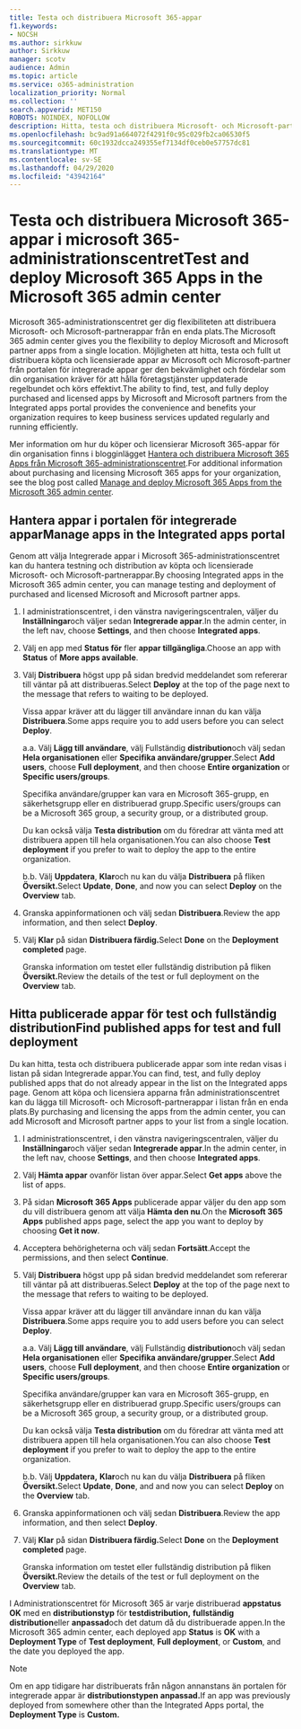 ```yaml
---
title: Testa och distribuera Microsoft 365-appar
f1.keywords:
- NOCSH
ms.author: sirkkuw
author: Sirkkuw
manager: scotv
audience: Admin
ms.topic: article
ms.service: o365-administration
localization_priority: Normal
ms.collection: ''
search.appverid: MET150
ROBOTS: NOINDEX, NOFOLLOW
description: Hitta, testa och distribuera Microsoft- och Microsoft-partnerappar för användare och grupper i organisationen från portalen för integrerade appar i Microsoft 365-administrationscentret.
ms.openlocfilehash: bc9ad91a664072f4291f0c95c029fb2ca06530f5
ms.sourcegitcommit: 60c1932dcca249355ef7134df0ceb0e57757dc81
ms.translationtype: MT
ms.contentlocale: sv-SE
ms.lasthandoff: 04/29/2020
ms.locfileid: "43942164"
---
```

# <a name="test-and-deploy-microsoft-365-apps-in-the-microsoft-365-admin-center"></a><span data-ttu-id="86729-103">Testa och distribuera Microsoft 365-appar i microsoft 365-administrationscentret</span><span class="sxs-lookup"><span data-stu-id="86729-103">Test and deploy Microsoft 365 Apps in the Microsoft 365 admin center</span></span>

<span data-ttu-id="86729-104">Microsoft 365-administrationscentret ger dig flexibiliteten att distribuera Microsoft- och Microsoft-partnerappar från en enda plats.</span><span class="sxs-lookup"><span data-stu-id="86729-104">The Microsoft 365 admin center gives you the flexibility to deploy Microsoft and Microsoft partner apps from a single location.</span></span> <span data-ttu-id="86729-105">Möjligheten att hitta, testa och fullt ut distribuera köpta och licensierade appar av Microsoft och Microsoft-partner från portalen för integrerade appar ger den bekvämlighet och fördelar som din organisation kräver för att hålla företagstjänster uppdaterade regelbundet och körs effektivt.</span><span class="sxs-lookup"><span data-stu-id="86729-105">The ability to find, test, and fully deploy purchased and licensed apps by Microsoft and Microsoft partners from the Integrated apps portal provides the convenience and benefits your organization requires to keep business services updated regularly and running efficiently.</span></span>  

<span data-ttu-id="86729-106">Mer information om hur du köper och licensierar Microsoft 365-appar för din organisation finns i blogginlägget [Hantera och distribuera Microsoft 365 Apps från Microsoft 365-administrationscentret](https://techcommunity.microsoft.com/t5/microsoft-365-blog/manage-and-deploy-microsoft-365-apps-from-the-microsoft-365/ba-p/1194324).</span><span class="sxs-lookup"><span data-stu-id="86729-106">For additional information about purchasing and licensing Microsoft 365 apps for your organization, see the blog post called [Manage and deploy Microsoft 365 Apps from the Microsoft 365 admin center](https://techcommunity.microsoft.com/t5/microsoft-365-blog/manage-and-deploy-microsoft-365-apps-from-the-microsoft-365/ba-p/1194324).</span></span>
  
## <a name="manage-apps-in-the-integrated-apps-portal"></a><span data-ttu-id="86729-107">Hantera appar i portalen för integrerade appar</span><span class="sxs-lookup"><span data-stu-id="86729-107">Manage apps in the Integrated apps portal</span></span>

<span data-ttu-id="86729-108">Genom att välja Integrerade appar i Microsoft 365-administrationscentret kan du hantera testning och distribution av köpta och licensierade Microsoft- och Microsoft-partnerappar.</span><span class="sxs-lookup"><span data-stu-id="86729-108">By choosing Integrated apps in the Microsoft 365 admin center, you can manage testing and deployment of purchased and licensed Microsoft and Microsoft partner apps.</span></span> 

1. <span data-ttu-id="86729-109">I administrationscentret, i den vänstra navigeringscentralen, väljer du **Inställningar**och väljer sedan **Integrerade appar**.</span><span class="sxs-lookup"><span data-stu-id="86729-109">In the admin center, in the left nav, choose **Settings**, and then choose **Integrated apps**.</span></span> 

2. <span data-ttu-id="86729-110">Välj en app med **Status för** fler **appar tillgängliga**.</span><span class="sxs-lookup"><span data-stu-id="86729-110">Choose an app with **Status** of **More apps available**.</span></span>

3. <span data-ttu-id="86729-111">Välj **Distribuera** högst upp på sidan bredvid meddelandet som refererar till väntar på att distribueras.</span><span class="sxs-lookup"><span data-stu-id="86729-111">Select **Deploy** at the top of the page next to the message that refers to waiting to be deployed.</span></span>

    <span data-ttu-id="86729-112">Vissa appar kräver att du lägger till användare innan du kan välja **Distribuera**.</span><span class="sxs-lookup"><span data-stu-id="86729-112">Some apps require you to add users before you can select **Deploy**.</span></span>

    <span data-ttu-id="86729-113">a.</span><span class="sxs-lookup"><span data-stu-id="86729-113">a.</span></span> <span data-ttu-id="86729-114">Välj **Lägg till användare**, välj Fullständig **distribution**och välj sedan **Hela organisationen** eller **Specifika användare/grupper**.</span><span class="sxs-lookup"><span data-stu-id="86729-114">Select **Add users**, choose **Full deployment**, and then choose **Entire organization** or **Specific users/groups**.</span></span>

    <span data-ttu-id="86729-115">Specifika användare/grupper kan vara en Microsoft 365-grupp, en säkerhetsgrupp eller en distribuerad grupp.</span><span class="sxs-lookup"><span data-stu-id="86729-115">Specific users/groups can be a Microsoft 365 group, a security group, or a distributed group.</span></span>

    <span data-ttu-id="86729-116">Du kan också välja **Testa distribution** om du föredrar att vänta med att distribuera appen till hela organisationen.</span><span class="sxs-lookup"><span data-stu-id="86729-116">You can also choose **Test deployment** if you prefer to wait to deploy the app to the entire organization.</span></span>

    <span data-ttu-id="86729-117">b.</span><span class="sxs-lookup"><span data-stu-id="86729-117">b.</span></span> <span data-ttu-id="86729-118">Välj **Uppdatera**, **Klar**och nu kan du välja **Distribuera** på fliken **Översikt.**</span><span class="sxs-lookup"><span data-stu-id="86729-118">Select **Update**, **Done**, and now you can select **Deploy** on the **Overview** tab.</span></span>  

4. <span data-ttu-id="86729-119">Granska appinformationen och välj sedan **Distribuera**.</span><span class="sxs-lookup"><span data-stu-id="86729-119">Review the app information, and then select **Deploy**.</span></span> 

5. <span data-ttu-id="86729-120">Välj **Klar** på sidan **Distribuera färdig.**</span><span class="sxs-lookup"><span data-stu-id="86729-120">Select **Done** on the **Deployment completed** page.</span></span> 

    <span data-ttu-id="86729-121">Granska information om testet eller fullständig distribution på fliken **Översikt.**</span><span class="sxs-lookup"><span data-stu-id="86729-121">Review the details of the test or full deployment on the **Overview** tab.</span></span>

## <a name="find-published-apps-for-test-and-full-deployment"></a><span data-ttu-id="86729-122">Hitta publicerade appar för test och fullständig distribution</span><span class="sxs-lookup"><span data-stu-id="86729-122">Find published apps for test and full deployment</span></span> 

<span data-ttu-id="86729-123">Du kan hitta, testa och distribuera publicerade appar som inte redan visas i listan på sidan Integrerade appar.</span><span class="sxs-lookup"><span data-stu-id="86729-123">You can find, test, and fully deploy published apps that do not already appear in the list on the Integrated apps page.</span></span> <span data-ttu-id="86729-124">Genom att köpa och licensiera apparna från administrationscentret kan du lägga till Microsoft- och Microsoft-partnerappar i listan från en enda plats.</span><span class="sxs-lookup"><span data-stu-id="86729-124">By purchasing and licensing the apps from the admin center, you can add Microsoft and Microsoft partner apps to your list from a single location.</span></span>

1. <span data-ttu-id="86729-125">I administrationscentret, i den vänstra navigeringscentralen, väljer du **Inställningar**och väljer sedan **Integrerade appar**.</span><span class="sxs-lookup"><span data-stu-id="86729-125">In the admin center, in the left nav, choose **Settings**, and then choose **Integrated apps**.</span></span> 

2. <span data-ttu-id="86729-126">Välj **Hämta appar** ovanför listan över appar.</span><span class="sxs-lookup"><span data-stu-id="86729-126">Select **Get apps** above the list of apps.</span></span>

3. <span data-ttu-id="86729-127">På sidan **Microsoft 365 Apps** publicerade appar väljer du den app som du vill distribuera genom att välja **Hämta den nu**.</span><span class="sxs-lookup"><span data-stu-id="86729-127">On the **Microsoft 365 Apps** published apps page, select the app you want to deploy by choosing **Get it now**.</span></span>

4. <span data-ttu-id="86729-128">Acceptera behörigheterna och välj sedan **Fortsätt**.</span><span class="sxs-lookup"><span data-stu-id="86729-128">Accept the permissions, and then select **Continue**.</span></span>

5. <span data-ttu-id="86729-129">Välj **Distribuera** högst upp på sidan bredvid meddelandet som refererar till väntar på att distribueras.</span><span class="sxs-lookup"><span data-stu-id="86729-129">Select **Deploy** at the top of the page next to the message that refers to waiting to be deployed.</span></span>

    <span data-ttu-id="86729-130">Vissa appar kräver att du lägger till användare innan du kan välja **Distribuera**.</span><span class="sxs-lookup"><span data-stu-id="86729-130">Some apps require you to add users before you can select **Deploy**.</span></span>

    <span data-ttu-id="86729-131">a.</span><span class="sxs-lookup"><span data-stu-id="86729-131">a.</span></span> <span data-ttu-id="86729-132">Välj **Lägg till användare**, välj Fullständig **distribution**och välj sedan **Hela organisationen** eller **Specifika användare/grupper**.</span><span class="sxs-lookup"><span data-stu-id="86729-132">Select **Add users**, choose **Full deployment**, and then choose **Entire organization** or **Specific users/groups**.</span></span>

    <span data-ttu-id="86729-133">Specifika användare/grupper kan vara en Microsoft 365-grupp, en säkerhetsgrupp eller en distribuerad grupp.</span><span class="sxs-lookup"><span data-stu-id="86729-133">Specific users/groups can be a Microsoft 365 group, a security group, or a distributed group.</span></span>

    <span data-ttu-id="86729-134">Du kan också välja **Testa distribution** om du föredrar att vänta med att distribuera appen till hela organisationen.</span><span class="sxs-lookup"><span data-stu-id="86729-134">You can also choose **Test deployment** if you prefer to wait to deploy the app to the entire organization.</span></span>

    <span data-ttu-id="86729-135">b.</span><span class="sxs-lookup"><span data-stu-id="86729-135">b.</span></span> <span data-ttu-id="86729-136">Välj **Uppdatera,** **Klar**och nu kan du välja **Distribuera** på fliken **Översikt.**</span><span class="sxs-lookup"><span data-stu-id="86729-136">Select **Update**, **Done**, and and now you can select **Deploy** on the **Overview** tab.</span></span>  

6. <span data-ttu-id="86729-137">Granska appinformationen och välj sedan **Distribuera**.</span><span class="sxs-lookup"><span data-stu-id="86729-137">Review the app information, and then select **Deploy**.</span></span> 

7. <span data-ttu-id="86729-138">Välj **Klar** på sidan **Distribuera färdig.**</span><span class="sxs-lookup"><span data-stu-id="86729-138">Select **Done** on the **Deployment completed** page.</span></span> 

    <span data-ttu-id="86729-139">Granska information om testet eller fullständig distribution på fliken **Översikt.**</span><span class="sxs-lookup"><span data-stu-id="86729-139">Review the details of the test or full deployment on the **Overview** tab.</span></span>

<span data-ttu-id="86729-140">I Administrationscentret för Microsoft 365 är varje distribuerad **appstatus** **OK** med en **distributionstyp** för **testdistribution,** **fullständig distribution**eller **anpassad**och det datum då du distribuerade appen.</span><span class="sxs-lookup"><span data-stu-id="86729-140">In the Microsoft 365 admin center, each deployed app **Status** is **OK** with a **Deployment Type** of **Test deployment**, **Full deployment**, or **Custom**, and the date you deployed the app.</span></span>

> [!NOTE]
> <span data-ttu-id="86729-141">Om en app tidigare har distribuerats från någon annanstans än portalen för integrerade appar är **distributionstypen** **anpassad.**</span><span class="sxs-lookup"><span data-stu-id="86729-141">If an app was previously deployed from somewhere other than the Integrated Apps portal, the **Deployment Type** is **Custom.**</span></span>
  
